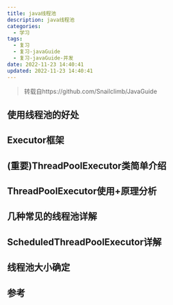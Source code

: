 ```yaml
---
title: java线程池
description: java线程池
categories:
  - 学习
tags:
  - 复习
  - 复习-javaGuide
  - 复习-javaGuide-并发
date: 2022-11-23 14:40:41
updated: 2022-11-23 14:40:41
---
```


> 转载自https://github.com/Snailclimb/JavaGuide

## 使用线程池的好处

## Executor框架

## (重要)ThreadPoolExecutor类简单介绍

## ThreadPoolExecutor使用+原理分析

## 几种常见的线程池详解

## ScheduledThreadPoolExecutor详解

## 线程池大小确定

## 参考

